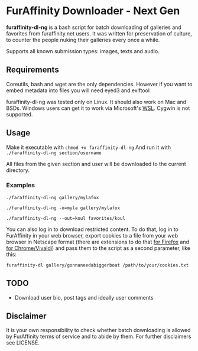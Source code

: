 # FurAffinity Downloader - Next Gen
**furaffinity-dl-ng** is a bash script for batch downloading of galleries and favorites from furaffinity.net users.
It was written for preservation of culture, to counter the people nuking their galleries every once a while.

Supports all known submission types: images, texts and audio.

## Requirements
Coreutils, bash and wget are the only dependencies. However if you want to embed metadata into files you will need eyed3 and exiftool

furaffinity-dl-ng was tested only on Linux. It should also work on Mac and BSDs.
Windows users can get it to work via Microsoft's [WSL](https://docs.microsoft.com/en-us/windows/wsl/install-win10). Cygwin is not supported.

## Usage
Make it executable with
 `chmod +x faraffinity-dl-ng`
And run it with
 `./faraffinity-dl-ng section/username`

All files from the given section and user will be downloaded to the current directory.

### Examples
 `./faraffinity-dl-ng gallery/mylafox`

 `./faraffinity-dl-ng -o=myla gallery/mylafox`

 `./faraffinity-dl-ng --out=koul favorites/koul`

You can also log in to download restricted content. To do that, log in to FurAffinity in your web browser, export cookies to a file from your web browser in Netscape format (there are extensions to do that [for Firefox](https://addons.mozilla.org/en-US/firefox/addon/ganbo/) and [for Chrome/Vivaldi](https://chrome.google.com/webstore/detail/cookiestxt/njabckikapfpffapmjgojcnbfjonfjfg)) and pass them to the script as a second parameter, like this:

 `furaffinity-dl gallery/gonnaneedabiggerboat /path/to/your/cookies.txt`

## TODO
 * Download user bio, post tags and ideally user comments

## Disclaimer
It is your own responsibility to check whether batch downloading is allowed by FurAffinity terms of service and to abide by them. For further disclaimers see LICENSE.
